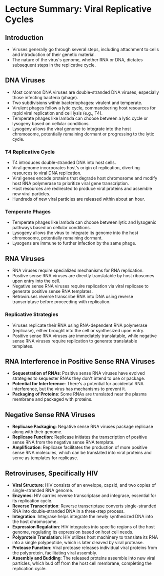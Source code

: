 # Lecture Summary: Viral Replicative Cycles

## Introduction
- Viruses generally go through several steps, including attachment to cells and introduction of their genetic material.
- The nature of the virus's genome, whether RNA or DNA, dictates subsequent steps in the replicative cycle.

## DNA Viruses
- Most common DNA viruses are double-stranded DNA viruses, especially those infecting bacteria (phage).
- Two subdivisions within bacteriophages: virulent and temperate.
- Virulent phages follow a lytic cycle, commandeering host resources for rapid viral replication and cell lysis (e.g., T4).
- Temperate phages like lambda can choose between a lytic cycle or lysogeny based on cellular conditions.
- Lysogeny allows the viral genome to integrate into the host chromosome, potentially remaining dormant or progressing to the lytic cycle.

### T4 Replicative Cycle
- T4 introduces double-stranded DNA into host cells.
- Viral genome incorporates host's origin of replication, diverting resources to viral DNA replication.
- Viral genes encode proteins that degrade host chromosome and modify host RNA polymerase to prioritize viral gene transcription.
- Host resources are redirected to produce viral proteins and assemble new viral particles.
- Hundreds of new viral particles are released within about an hour.

### Temperate Phages
- Temperate phages like lambda can choose between lytic and lysogenic pathways based on cellular conditions.
- Lysogeny allows the virus to integrate its genome into the host chromosome, potentially remaining dormant.
- Lysogens are immune to further infection by the same phage.

## RNA Viruses
- RNA viruses require specialized mechanisms for RNA replication.
- Positive sense RNA viruses are directly translatable by host ribosomes upon entry into the cell.
- Negative sense RNA viruses require replication via viral replicase to generate positive sense RNA templates.
- Retroviruses reverse transcribe RNA into DNA using reverse transcriptase before proceeding with replication.

### Replicative Strategies
- Viruses replicate their RNA using RNA-dependent RNA polymerase (replicase), either brought into the cell or synthesized upon entry.
- Positive sense RNA viruses are immediately translatable, while negative sense RNA viruses require replication to generate translatable templates.

## RNA Interference in Positive Sense RNA Viruses
- **Sequestration of RNAs**: Positive sense RNA viruses have evolved strategies to sequester RNAs they don't intend to use or package.
- **Potential for Interference**: There's a potential for accidental RNA interference, but the virus has mechanisms to prevent it.
- **Packaging of Proteins**: Some RNAs are translated near the plasma membrane and packaged with proteins.

## Negative Sense RNA Viruses
- **Replicase Packaging**: Negative sense RNA viruses package replicase along with their genome.
- **Replicase Function**: Replicase initiates the transcription of positive sense RNA from the negative sense RNA template.
- **Amplification**: Replicase facilitates the production of more positive sense RNA molecules, which can be translated into viral proteins and serve as templates for replicase.

## Retroviruses, Specifically HIV
- **Viral Structure**: HIV consists of an envelope, capsid, and two copies of single-stranded RNA genome.
- **Enzymes**: HIV carries reverse transcriptase and integrase, essential for its replication cycle.
- **Reverse Transcription**: Reverse transcriptase converts single-stranded RNA into double-stranded DNA in a three-step process.
- **Integration**: Integrase helps integrate the newly synthesized DNA into the host chromosome.
- **Expression Regulation**: HIV integrates into specific regions of the host genome, regulating its expression based on host cell needs.
- **Polyprotein Translation**: HIV utilizes host machinery to translate its RNA into a single polypeptide, which is later cleaved by viral protease.
- **Protease Function**: Viral protease releases individual viral proteins from the polyprotein, facilitating viral assembly.
- **Assembly and Budding**: The released proteins assemble into new viral particles, which bud off from the host cell membrane, completing the replication cycle.

